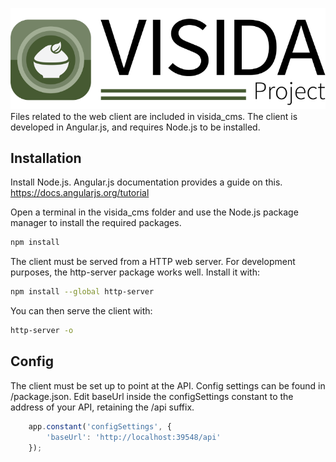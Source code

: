 ![logo](../images/header_icon.png "VISIDA")
Files related to the web client are included in visida_cms. The client is developed in Angular.js, and requires Node.js to be installed.

## Installation
Install Node.js. Angular.js documentation provides a guide on this. https://docs.angularjs.org/tutorial 

Open a terminal in the visida_cms folder and use the Node.js package manager to install the required packages.
``` bash
npm install
```

The client must be served from a HTTP web server. For development purposes, the http-server package works well. Install it with:
``` bash
npm install --global http-server
```

You can then serve the client with:
``` bash
http-server -o
```

## Config
The client must be set up to point at the API. Config settings can be found in /package.json. Edit baseUrl inside the configSettings constant to the address of your API, retaining the /api suffix.

``` JavaScript
	app.constant('configSettings', {
	    'baseUrl': 'http://localhost:39548/api'
	});
```
 
